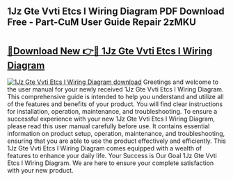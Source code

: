 ## 1Jz Gte Vvti Etcs I Wiring Diagram PDF Download Free - Part-CuM User Guide Repair 2zMKU

# <h2><a href="http://dfmo9co.blite.top/?on=1Jz+Gte+Vvti+Etcs+I+Wiring+Diagram">🔗Download New 👉🔴 1Jz Gte Vvti Etcs I Wiring Diagram</a></h2>

[![1Jz Gte Vvti Etcs I Wiring Diagram download](https://i.imgur.com/lujVjoI.png)](http://dfmo9co.blite.top/?on=1Jz+Gte+Vvti+Etcs+I+Wiring+Diagram)
Greetings and welcome to the user manual for your newly received 1Jz Gte Vvti Etcs I Wiring Diagram. This comprehensive guide is intended to help you understand and utilize all of the features and benefits of your product. You will find clear instructions for installation, operation, maintenance, and troubleshooting. To ensure a successful experience with your new 1Jz Gte Vvti Etcs I Wiring Diagram, please read this user manual carefully before use. It contains essential information on product setup, operation, maintenance, and troubleshooting, ensuring that you are able to use the product effectively and efficiently. This 1Jz Gte Vvti Etcs I Wiring Diagram comes equipped with a wealth of features to enhance your daily life. Your Success is Our Goal 1Jz Gte Vvti Etcs I Wiring Diagram. We are here to ensure your complete satisfaction with your new product.
